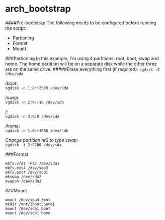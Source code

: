 # arch_bootstrap
####Pre-bootstrap
The following needs to be configured before running the script:
* Partioning
* Format
* Mount

###Partioning
In this example, I'm using 4 partitions: root, boot, swap and home. The home partition will be on a separate disk while the other three are on the same drive.
#####Erase everything first (if required):
`sgdisk -Z /dev/sda`

*/boot*:      
`sgdisk -n 1:0:+250M /dev/sda`

*/swap*:      
`sgdisk -n 2:0:+1G /dev/sda`

*/*:          
`sgdisk -n 3:0:0 /dev/sda`

*/home*:      
`sgdisk -n 1:0:+150G /dev/sdb`

*Change partition nr2 to type swap*:      
`sgdisk -t 2:8200 /dev/sda`

###Format
```
mkfs.vfat -F32 /dev/sda1
mkfs.ext4 /dev/sda3
mkfs.ext4 /dev/sdb1
mkswap /dev/sda2
swapon /dev/sda2
```

###Mount
```
mount /dev/sda3 /mnt
mkdir /mnt/{boot,home}
mount /dev/sda1 boot
mount /dev/sdb1 home
```

